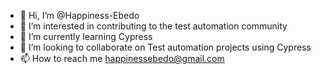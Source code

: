 - 👋 Hi, I’m @Happiness-Ebedo
- 👀 I’m interested in contributing to the test automation community
- 🌱 I’m currently learning Cypress
- 💞️ I’m looking to collaborate on Test automation projects using Cypress
- 📫 How to reach me happinessebedo@gmail.com

<!---
Happiness-Ebedo/Happiness-Ebedo is a ✨ special ✨ repository because its `README.md` (this file) appears on your GitHub profile.
You can click the Preview link to take a look at your changes.
--->
